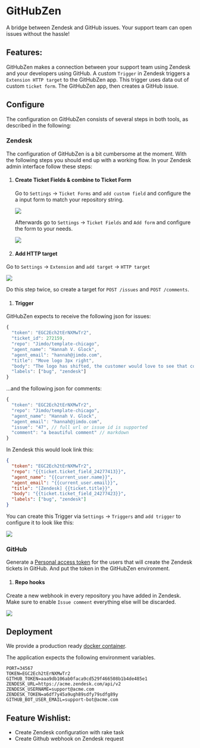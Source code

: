 # GitHubZen
A bridge between Zendesk and GitHub issues. Your support team can open issues without the hassle!

## Features:
GitHubZen makes a connection between your support team using Zendesk and your developers using GitHub. A custom `Trigger` in Zendesk triggers a `Extension HTTP target` to the GitHubZen app. This trigger uses data out of custom `ticket form`. The GitHubZen app, then creates a GitHub issue.

## Configure
The configuration on GitHubZen consists of several steps in both tools, as described in the following:

### Zendesk

The configuration of GitHubZen is a bit cumbersome at the moment. With the following steps you should end up with a working flow. In your Zendesk admin interface follow these steps:

1. #### Create Ticket Fields & combine to Ticket Form

   Go to `Settings` -> `Ticket Forms` and `add custom field` and configure the a input form to match your repository string.

   ![](docs/zendesk-custom-field.png)

   Afterwards go to `Settings` -> `Ticket Fields` and `Add form` and configure the form to your needs.

   ![](docs/zendesk-custom-form.png)

1. #### Add HTTP target

  Go to `Settings` -> `Extension` and `add target` -> `HTTP target`

  ![](docs/zendesk-http-target.png)

  Do this step twice, so create a target for `POST /issues` and `POST /comments`.

1. #### Trigger

  GitHubZen expects to receive the following json for issues:

  ```js
  {
    "token": "EGC2Ech2tErNXMwTr2",
    "ticket_id": 272159,
    "repo": "Jimdo/template-chicago",
    "agent_name": "Hannah V. Glock",
    "agent_email": "hannah@jimdo.com",
    "title": "Move logo 3px right",
    "body": "The logo has shifted, the customer would love to see that corrected.", // markdown supported
    "labels": ["bug", "zendesk"]
  }
  ```

...and the following json for comments:

```js
{
  "token": "EGC2Ech2tErNXMwTr2",
  "repo": "Jimdo/template-chicago",
  "agent_name": "Hannah V. Glock",
  "agent_email": "hannah@jimdo.com",
  "issue": "47", // full url or issue id is supported
  "comment": "a beautiful comment" // markdown
}
```

  In Zendesk this would look link this:

  ```json
  {
    "token": "EGC2Ech2tErNXMwTr2",
    "repo": "{{ticket.ticket_field_24277413}}",
    "agent_name": "{{current_user.name}}",
    "agent_email": "{{current_user.email}}",
    "title": "[Zendesk] {{ticket.title}}",
    "body": "{{ticket.ticket_field_24277423}}",
    "labels": ["bug", "zendesk"]
  }
  ```

  You can create this Trigger via `Settings` -> `Triggers` and `add trigger` to configure it to look like this:

  ![](docs/zendesk-trigger.png)

### GitHub
Generate a [Personal access token](https://github.com/settings/tokens) for the users that will create the Zendesk tickets in GitHub. And put the token in the GitHubZen environment.

1. #### Repo hooks

  Create a new webhook in every repository you have added in Zendesk. Make sure to enable `Issue comment` everything else will be discarded.

  ![](docs/github-webhook.png)

## Deployment
We provide a production ready [docker container](https://hub.docker.com/r/jimdo/githubzen/).

The application expects the following environment variables.
```
PORT=34567
TOKEN=EGC2Ech2tErNXMwTr2
GITHUB_TOKEN=aaa9db106ab0faca9cd529f466508b1b4de485e1
ZENDESK_URL=https://acme.zendesk.com/api/v2
ZENDESK_USERNAME=support@acme.com
ZENDESK_TOKEN=a6df7y45a9ugh89sdfy79sdfg89y
GITHUB_BOT_USER_EMAIL=support-bot@acme.com
```

## Feature Wishlist:
- Create Zendesk configuration with rake task
- Create Github webhook on Zendesk request
